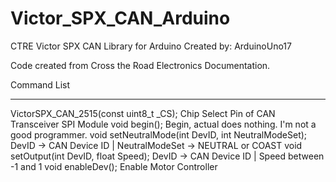 # Victor_SPX_CAN_Arduino
CTRE Victor SPX CAN Library for Arduino
Created by: ArduinoUno17

Code created from Cross the Road Electronics Documentation.


Command List
________________________
VictorSPX_CAN_2515(const uint8_t _CS);                    Chip Select Pin of CAN Transceiver SPI Module
void begin();                                             Begin, actual does nothing. I'm not a good programmer.
void setNeutralMode(int DevID, int NeutralModeSet);       DevID -> CAN Device ID  | NeutralModeSet -> NEUTRAL or COAST
void setOutput(int DevID, float Speed);                   DevID -> CAN Device ID  | Speed between -1 and 1
void enableDev();                                         Enable Motor Controller
